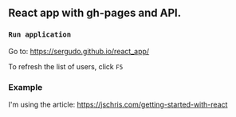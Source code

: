 ## React app with gh-pages and API.

### `Run application`

Go to: https://sergudo.github.io/react_app/ 

To refresh the list of users, click `F5`

### Example 

I'm using the article: https://jschris.com/getting-started-with-react
